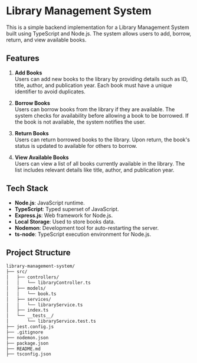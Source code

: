 # Library Management System

This is a simple backend implementation for a Library Management System built using TypeScript and Node.js. The system allows users to add, borrow, return, and view available books.

## Features

1. **Add Books**  
   Users can add new books to the library by providing details such as ID, title, author, and publication year. Each book must have a unique identifier to avoid duplicates.

2. **Borrow Books**  
   Users can borrow books from the library if they are available. The system checks for availability before allowing a book to be borrowed. If the book is not available, the system notifies the user.

3. **Return Books**  
   Users can return borrowed books to the library. Upon return, the book's status is updated to available for others to borrow.

4. **View Available Books**  
   Users can view a list of all books currently available in the library. The list includes relevant details like title, author, and publication year.

## Tech Stack

- **Node.js**: JavaScript runtime.
- **TypeScript**: Typed superset of JavaScript.
- **Express.js**: Web framework for Node.js.
- **Local Storage**: Used to store books data.
- **Nodemon**: Development tool for auto-restarting the server.
- **ts-node**: TypeScript execution environment for Node.js.

## Project Structure

```bash
library-management-system/
├── src/
│   ├── controllers/
│   │   └── libraryController.ts
│   ├── models/
│   │   └── book.ts
│   ├── services/
│   │   └── libraryService.ts
│   ├── index.ts
│   └── __tests__/
│       └── libraryService.test.ts
├── jest.config.js
├── .gitignore
├── nodemon.json
├── package.json
├── README.md
├── tsconfig.json
